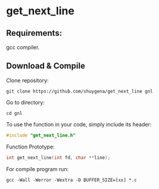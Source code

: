 # get_next_line

## Requirements:  
gcc compiler. 

## Download & Compile
Clone repository:
```
git clone https://github.com/shuygena/get_next_line gnl
```
Go to directory:
```
cd gnl 
```
To use the function in your code, simply include its header:
```C
#include "get_next_line.h"
```
Function Prototype:  
```C
int	get_next_line(int fd, char **line);
```
For compile program run:
```
gcc -Wall -Werror -Wextra -D BUFFER_SIZE=[xx] *.c
```
